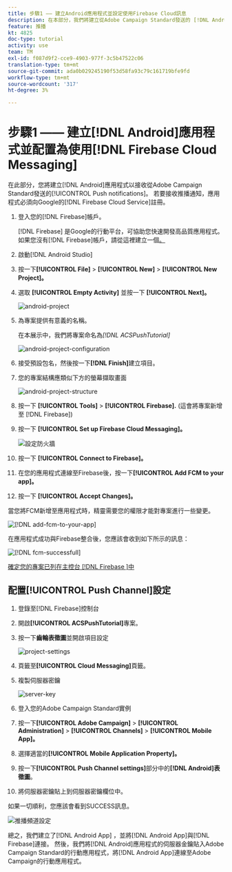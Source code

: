 ```yaml
---
title: 步驟1 —— 建立Android應用程式並設定使用Firebase Cloud訊息
description: 在本部分，我們將建立從Adobe Campaign Standard發送的 [!DNL Android] App to receive [!UICONTROL Push notifications] 。 若要接收推播通知，應用程式必須向Google的 [!DNL Firebase Cloud Service]註冊。
feature: 推播
kt: 4825
doc-type: tutorial
activity: use
team: TM
exl-id: f087d9f2-cce9-4903-977f-3c5b47522c06
translation-type: tm+mt
source-git-commit: ada0b029245190f53d58fa93c79c161719bfe9fd
workflow-type: tm+mt
source-wordcount: '317'
ht-degree: 3%

---
```


# 步驟1 —— 建立[!DNL Android]應用程式並配置為使用[!DNL Firebase Cloud Messaging]

在此部分，您將建立[!DNL Android]應用程式以接收從Adobe Campaign Standard發送的[!UICONTROL Push notifications]。 若要接收推播通知，應用程式必須向Google的[!DNL Firebase Cloud Service]註冊。

1. 登入您的[!DNL Firebase]帳戶。

   [!DNL Firebase] 是Google的行動平台，可協助您快速開發高品質應用程式。如果您沒有[!DNL Firebase]帳戶，請從這裡建立一個[。](https://firebase.google.com)

2. 啟動[!DNL Android Studio]
3. 按一下&#x200B;**[!UICONTROL File]** > **[!UICONTROL New]** > **[!UICONTROL New Project]。**
4. 選取 **[!UICONTROL Empty Activity]** 並按一下 **[!UICONTROL Next]。**

   ![android-project](assets/android-project.PNG)

5. 為專案提供有意義的名稱。

   在本展示中，我們將專案命名為&#x200B;*[!DNL ACSPushTutorial]*

   ![android-project-configuration](assets/android-project-configuration.PNG)

6. 接受預設包名，然後按一下&#x200B;**[!DNL Finish]**&#x200B;建立項目。
7. 您的專案結構應類似下方的螢幕擷取畫面

   ![android-project-structure](assets/android-project-structure.PNG)

8. 按一下 **[!UICONTROL Tools]** > **[!UICONTROL Firebase].** (這會將專案新增至 [!DNL Firebase])
9. 按一下 **[!UICONTROL Set up Firebase Cloud Messaging]。**

   ![設定防火牆](assets/android-project-firebase-messaging.PNG)

10. 按一下 **[!UICONTROL Connect to Firebase]。**
11. 在您的應用程式連線至Firebase後，按一下&#x200B;**[!UICONTROL Add FCM to your app]。**
12. 按一下 **[!UICONTROL Accept Changes]。**

   當您將FCM新增至應用程式時，精靈需要您的權限才能對專案進行一些變更。

   ![[!DNL add-fcm-to-your-app]](assets/firebase-add-fcm-to-app.PNG)

在應用程式成功與Firebase整合後，您應該會收到如下所示的訊息：

![[!DNL fcm-successfull]](assets/android-firebase-success.PNG)

[確定您的專案已列在主控台 [!DNL Firebase ]中](https://console.firebase.google.com/)

## 配置[!UICONTROL Push Channel]設定

1. 登錄至[!DNL Firebase]控制台
2. 開啟&#x200B;**[!UICONTROL ACSPushTutorial]**&#x200B;專案。
3. 按一下&#x200B;**齒輪表徵圖**&#x200B;並開啟項目設定

   ![project-settings](assets/firebase-project-settings.PNG)

4. 頁籤至&#x200B;**[!UICONTROL Cloud Messaging]**&#x200B;頁籤。
5. 複製伺服器密鑰

   ![server-key](assets/firebase-server-key.PNG)

6. 登入您的Adobe Campaign Standard實例
7. 按一下&#x200B;**[!UICONTROL Adobe Campaign]** > **[!UICONTROL Administration]** > **[!UICONTROL Channels]** > **[!UICONTROL Mobile App]。**
8. 選擇適當的&#x200B;**[!UICONTROL Mobile Application Property]。**
9. 按一下&#x200B;**[!UICONTROL Push Channel settings]**&#x200B;部分中的&#x200B;**[!DNL Android]表徵圖**。
10. 將伺服器密鑰貼上到伺服器密鑰欄位中。

如果一切順利，您應該會看到SUCCESS訊息。

![推播頻道設定](assets/push-channel-settings.PNG)

總之，我們建立了[!DNL Android App] ，並將[!DNL Android App]與[!DNL Firebase]連接。 然後，我們將[!DNL Android]應用程式的伺服器金鑰貼入Adobe Campaign Standard的行動應用程式，將[!DNL Android App]連線至Adobe Campaign的行動應用程式。

